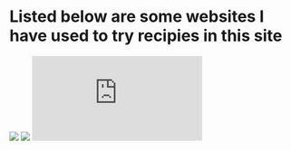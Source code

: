 # Listed below are some websites I have used to try recipies in this site

![](https://www.islandsmile.org/)
![](https://www.dailyfoodrecipes.com/)
![Malini's kitchen](http://www.infolanka.com/recipes/index.html)
